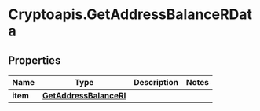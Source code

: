 # Cryptoapis.GetAddressBalanceRData

## Properties

Name | Type | Description | Notes
------------ | ------------- | ------------- | -------------
**item** | [**GetAddressBalanceRI**](GetAddressBalanceRI.md) |  | 


